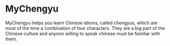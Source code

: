 # MyChengyu

MyChengyu helps you learn Chinese idioms, called chengyus, which are most of the time a combination of four characters. They are a big part of the Chinese culture and anyone willing to speak chinese must be familiar with them.

<img href="img/dictionnary.png" width=200>
<img href="img/details.png" width=200>
<img href="img/collection.png" width=200>
<img href="img/game.png" width=200>
